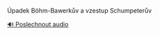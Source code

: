 
Úpadek Böhm-Bawerkův a vzestup Schumpeterův

[🔊 Poslechnout audio](/data/7-paragraphs/audio/chapter_172/para_002-padek-Bhm-Bawerkv-a-vzestup-Schumpeterv.mp3)
